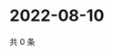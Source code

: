 # 2022-08-10

共 0 条

<!-- BEGIN WEIBO -->
<!-- 最后更新时间 Wed Aug 10 2022 21:32:16 GMT+0800 (China Standard Time) -->

<!-- END WEIBO -->
